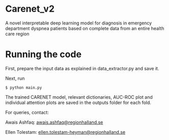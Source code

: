 # Carenet_v2
A novel interpretable deep learning model for diagnosis in emergency department dyspnea patients based on complete data from an entire health care region

# Running the code
First, prepare the input data as explained in data_extractor.py and save it.

Next, run
```
$ python main.py
```
The trained CARENET model, relevant dictionaries, AUC-ROC plot and individual attention plots are saved in the outputs folder for each fold. 

For queries, contact: 

Awais Ashfaq: awais.ashfaq@regionhalland.se

Ellen Tolestam: ellen.tolestam-heyman@regionhalland.se

